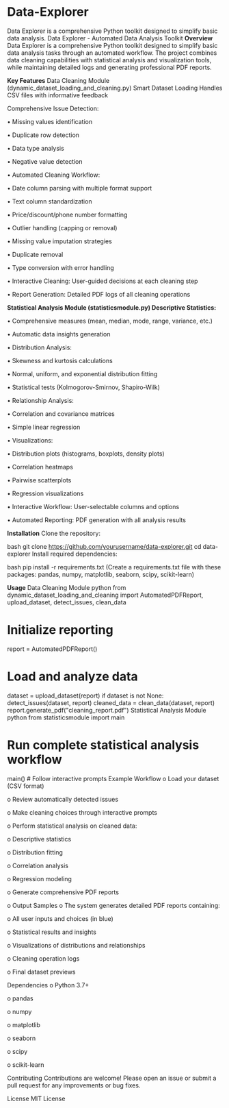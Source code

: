 # Data-Explorer
Data Explorer is a comprehensive Python toolkit designed to simplify basic data analysis.
Data Explorer - Automated Data Analysis Toolkit
**Overview**
Data Explorer is a comprehensive Python toolkit designed to simplify basic data analysis tasks through an automated workflow. The project combines data cleaning capabilities with statistical analysis and visualization tools, while maintaining detailed logs and generating professional PDF reports.

**Key Features**
Data Cleaning Module (dynamic_dataset_loading_and_cleaning.py)
Smart Dataset Loading
Handles CSV files with informative feedback

Comprehensive Issue Detection:

•	Missing values identification

•	Duplicate row detection

•	Data type analysis

•	Negative value detection

•	Automated Cleaning Workflow:

•	Date column parsing with multiple format support

•	Text column standardization

•	Price/discount/phone number formatting

•	Outlier handling (capping or removal)

•	Missing value imputation strategies

•	Duplicate removal

•	Type conversion with error handling

•	Interactive Cleaning: User-guided decisions at each cleaning step

•	Report Generation: Detailed PDF logs of all cleaning operations

**Statistical Analysis Module (statisticsmodule.py)
Descriptive Statistics:**

•	Comprehensive measures (mean, median, mode, range, variance, etc.)

•	Automatic data insights generation

•	Distribution Analysis:

•	Skewness and kurtosis calculations

•	Normal, uniform, and exponential distribution fitting

•	Statistical tests (Kolmogorov-Smirnov, Shapiro-Wilk)

•	Relationship Analysis:

•	Correlation and covariance matrices

•	Simple linear regression

•	Visualizations:

•	Distribution plots (histograms, boxplots, density plots)

•	Correlation heatmaps

•	Pairwise scatterplots

•	Regression visualizations

•	Interactive Workflow: User-selectable columns and options

•	Automated Reporting: PDF generation with all analysis results



**Installation**
Clone the repository:

bash
git clone https://github.com/yourusername/data-explorer.git
cd data-explorer
Install required dependencies:

bash
pip install -r requirements.txt
(Create a requirements.txt file with these packages: pandas, numpy, matplotlib, seaborn, scipy, scikit-learn)

**Usage**
Data Cleaning Module
python
from dynamic_dataset_loading_and_cleaning import AutomatedPDFReport, upload_dataset, detect_issues, clean_data

# Initialize reporting
report = AutomatedPDFReport()

# Load and analyze data
dataset = upload_dataset(report)
if dataset is not None:
    detect_issues(dataset, report)
    cleaned_data = clean_data(dataset, report)
    report.generate_pdf("cleaning_report.pdf")
Statistical Analysis Module
python
from statisticsmodule import main

# Run complete statistical analysis workflow
main()  # Follow interactive prompts
Example Workflow
o	Load your dataset (CSV format)

o	Review automatically detected issues

o	Make cleaning choices through interactive prompts

o	Perform statistical analysis on cleaned data:

o	Descriptive statistics

o	Distribution fitting

o	Correlation analysis

o	Regression modeling

o	Generate comprehensive PDF reports

o	Output Samples
o	The system generates detailed PDF reports containing:

o	All user inputs and choices (in blue)

o	Statistical results and insights

o	Visualizations of distributions and relationships

o	Cleaning operation logs

o	Final dataset previews

Dependencies
o	Python 3.7+

o	pandas

o	numpy

o	matplotlib

o	seaborn

o	scipy

o	scikit-learn

Contributing
Contributions are welcome! Please open an issue or submit a pull request for any improvements or bug fixes.

License
MIT License

